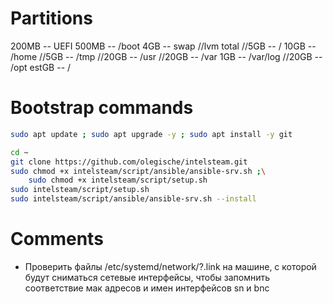 # Partitions
200MB -- UEFI
500MB -- /boot
4GB -- swap
//lvm total
//5GB -- /
10GB -- /home
//5GB -- /tmp
//20GB -- /usr
//20GB -- /var
1GB -- /var/log
//20GB -- /opt
estGB -- /

# Bootstrap commands
```bash
sudo apt update ; sudo apt upgrade -y ; sudo apt install -y git

cd ~
git clone https://github.com/olegische/intelsteam.git
sudo chmod +x intelsteam/script/ansible/ansible-srv.sh ;\
	sudo chmod +x intelsteam/script/setup.sh
sudo intelsteam/script/setup.sh
sudo intelsteam/script/ansible/ansible-srv.sh --install
```

# Comments
- Проверить файлы /etc/systemd/network/?.link на машине, с которой будут сниматься сетевые интерфейсы, чтобы запомнить соответствие мак адресов и имен интерфейсов sn и bnc
